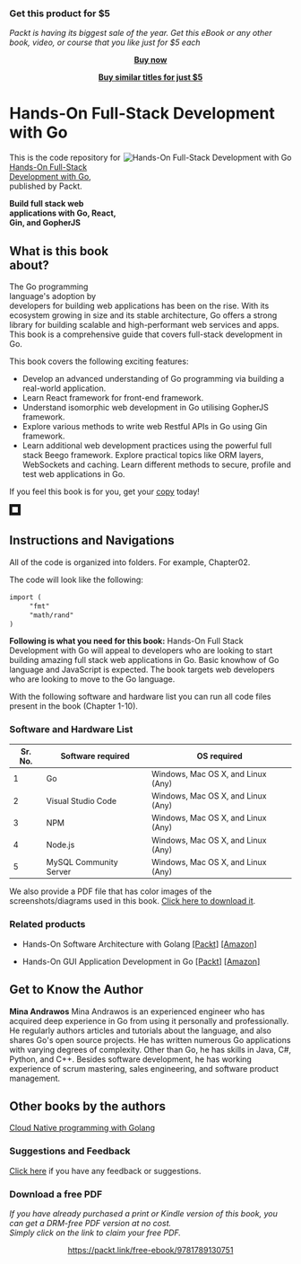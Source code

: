 
### Get this product for $5

<i>Packt is having its biggest sale of the year. Get this eBook or any other book, video, or course that you like just for $5 each</i>


<b><p align='center'>[Buy now](https://packt.link/9781789130751)</p></b>


<b><p align='center'>[Buy similar titles for just $5](https://subscription.packtpub.com/search)</p></b>


# Hands-On Full-Stack Development with Go

<a href="https://www.packtpub.com/web-development/hands-full-stack-development-go?utm_source=github&utm_medium=repository&utm_campaign=9781789130751 "><img src="https://www.packtpub.com/sites/default/files/B10716_pub.png" alt="Hands-On Full-Stack Development with Go" height="256px" align="right"></a>

This is the code repository for [Hands-On Full-Stack Development with Go](https://www.packtpub.com/web-development/hands-full-stack-development-go?utm_source=github&utm_medium=repository&utm_campaign=9781789130751), published by Packt.

**Build full stack web applications with Go, React, Gin, and GopherJS**

## What is this book about?
The Go programming language's adoption by developers for building web applications has been on the rise. With its ecosystem growing in size and its stable architecture, Go offers a strong library for building scalable and high-performant web services and apps. This book is a comprehensive guide that covers full-stack development in Go.

This book covers the following exciting features:
* Develop an advanced understanding of Go programming via building a real-world application. 
* Learn React framework for front-end framework. 
* Understand isomorphic web development in Go utilising GopherJS framework. 
* Explore various methods to write web Restful APIs in Go using Gin framework. 
* Learn additional web development practices using the powerful full stack Beego framework. 
Explore practical topics like ORM layers, WebSockets and caching. 
Learn different methods to secure, profile and test web applications in Go. 

If you feel this book is for you, get your [copy](https://www.amazon.com/dp/1789130751) today!

<a href="https://www.packtpub.com/?utm_source=github&utm_medium=banner&utm_campaign=GitHubBanner"><img src="https://raw.githubusercontent.com/PacktPublishing/GitHub/master/GitHub.png" 
alt="https://www.packtpub.com/" border="5" /></a>

## Instructions and Navigations
All of the code is organized into folders. For example, Chapter02.

The code will look like the following:
```
import (
     "fmt"
     "math/rand"
)
```

**Following is what you need for this book:**
Hands-On Full Stack Development with Go will appeal to developers who are looking to start building amazing full stack web applications in Go. Basic knowhow of Go language and JavaScript is expected. The book targets web developers who are looking to move to the Go language.

With the following software and hardware list you can run all code files present in the book (Chapter 1-10).
### Software and Hardware List
| Sr. No. | Software required | OS required |
| -------- | ------------------------------------ | ----------------------------------- |
| 1 | Go | Windows, Mac OS X, and Linux (Any) |
| 2 | Visual Studio Code | Windows, Mac OS X, and Linux (Any) |
| 3 | NPM | Windows, Mac OS X, and Linux (Any) |
| 4 | Node.js | Windows, Mac OS X, and Linux (Any) |
| 5 | MySQL Community Server | Windows, Mac OS X, and Linux (Any) |


We also provide a PDF file that has color images of the screenshots/diagrams used in this book. [Click here to download it]( https://www.packtpub.com/sites/default/files/downloads/9781789130751_ColorImages.pdf).

### Related products
* Hands-On Software Architecture with Golang [[Packt]](https://www.packtpub.com/application-development/hands-software-architecture-golang?utm_source=github&utm_medium=repository&utm_campaign=9781788622592) [[Amazon]](https://www.amazon.com/dp/1788622596)

* Hands-On GUI Application Development in Go [[Packt]](https://www.packtpub.com/application-development/hands-gui-application-development-go?utm_source=github&utm_medium=repository&utm_campaign=9781789138412) [[Amazon]](https://www.amazon.com/dp/1789138418)

## Get to Know the Author
**Mina Andrawos**
Mina Andrawos is an experienced engineer who has acquired deep experience in Go from using it personally and professionally. He regularly authors articles and tutorials about the language, and also shares Go's open source projects. He has written numerous Go applications with varying degrees of complexity. Other than Go, he has skills in Java, C#, Python, and C++. Besides software development, he has working experience of scrum mastering, sales engineering, and software product management.

## Other books by the authors
[Cloud Native programming with Golang](https://www.packtpub.com/application-development/cloud-native-programming-golang?utm_source=github&utm_medium=repository&utm_campaign=9781787125988)

### Suggestions and Feedback
[Click here](https://docs.google.com/forms/d/e/1FAIpQLSdy7dATC6QmEL81FIUuymZ0Wy9vH1jHkvpY57OiMeKGqib_Ow/viewform) if you have any feedback or suggestions.


### Download a free PDF

 <i>If you have already purchased a print or Kindle version of this book, you can get a DRM-free PDF version at no cost.<br>Simply click on the link to claim your free PDF.</i>
<p align="center"> <a href="https://packt.link/free-ebook/9781789130751">https://packt.link/free-ebook/9781789130751 </a> </p>